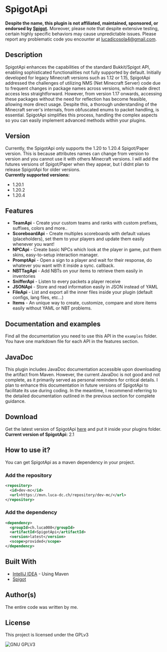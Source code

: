 # SpigotApi
**Despite the name, this plugin is not affiliated, maintained, sponsored, or endorsed by [Spigot](https://hub.spigotmc.org/).** Moreover, please note that despite extensive testing, certain highly specific behaviors may cause unpredictable issues. Please report any problematic code you encounter at lucadicosola4@gmail.com.

## Description
SpigotApi enhances the capabilities of the standard Bukkit/Spigot API, enabling sophisticated functionalities not fully supported by default. Initially developed for legacy Minecraft versions such as 1.12 or 1.15, SpigotApi addressed the challenges of utilizing NMS (Net Minecraft Server) code due to frequent changes in package names across versions, which made direct access less straightforward. However, from version 1.17 onwards, accessing these packages without the need for reflection has become feasible, allowing more direct usage. Despite this, a thorough understanding of the Minecraft server's internals, from obfuscated enums to packet handling, is essential. SpigotApi simplifies this process, handling the complex aspects so you can easily implement advanced methods within your plugins.

## Version
Currently, the SpigotApi only supports the 1.20 to 1.20.4 Spigot/Paper version. This is because attributes names can change from version to version and you cannot use it with others Minecraft versions. I will add the futures versions of Spigot/Paper when they appear, but I didnt plan to release SpigotApi for older versions. \
**Currently supported versions:**
- 1.20.1
- 1.20.2
- 1.20.4

## Features
- **TeamApi** - Create your custom teams and ranks with custom prefixes, suffixes, colors and more..
- **ScoreboardApi** - Create multiples scoreboards with default values (placeholders), set them to your players and update them easily whenever you want!
- **NPCApi** - Create basic NPCs which look at the player in game, put them skins, easy-to-setup interaction manager.
- **PromptApi** - Open a sign to a player and wait for their response, do whatever you want with it inside a sync. callback.
- **NBTTagApi** - Add NBTs on your items to retrieve them easily in inventories
- **SnifferApi** - Listen to every packets a player receive
- **JSONApi** - Store and read information easily in JSON instead of YAML
- **FileApi** - List and export all the inner files inside your plugin (default configs, lang files, etc...)
- **Items** - An unique way to create, customize, compare and store items easily without YAML or NBT problems.

## Documentation and examples
Find all the documentation you need to use this API in the `examples` folder. You have one markdown file for each API in the features section.

## JavaDoc
This plugin includes JavaDoc documentation accessible upon downloading the artifact from Maven. However, the current JavaDoc is not good and not complete, as it primarily served as personal reminders for critical details. I plan to enhance this documentation in future versions of SpigotApi to facilitate its use during coding. In the meantime, I recommend referring to the detailed documentation outlined in the previous section for complete guidance.

## Download
Get the latest version of SpigotApi [here](https://mvn.luca-dc.ch/repository/dev-mc/ch/luca008/SpigotApi/latest/SpigotApi-latest.jar) and put it inside your plugins folder. \
**Current version of SpigotApi:** 2.1

## How to use it?
You can get SpigotApi as a maven dependency in your project.

### Add the repository
```xml
<repository>
  <id>dev-mc</id>
  <url>https://mvn.luca-dc.ch/repository/dev-mc/</url>
</repository>
```

### Add the dependency
```xml
<dependency>
  <groupId>ch.luca008</groupId>
  <artifactId>SpigotApi</artifactId>
  <version>latest</version>
  <scope>provided</scope>
</dependency>
```

## Built With

* [IntelliJ IDEA](https://www.jetbrains.com/idea/) - Using Maven
* [Spigot](https://hub.spigotmc.org/)

## Author(s)

The entire code was written by me.

## License
 
This project is licensed under the GPLv3
 
![GNU GPLV3](https://imgur.com/imkUoGR.png)
